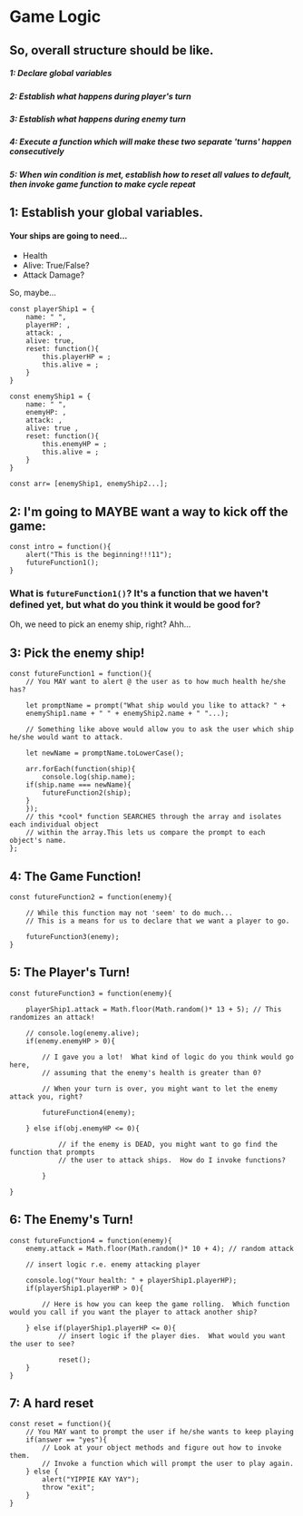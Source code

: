 # Game Logic

## So, overall structure should be like.

##### 1: Declare global variables

##### 2: Establish what happens during player's turn

##### 3: Establish what happens during enemy turn

##### 4: Execute a function which will make these two separate 'turns' happen consecutively

##### 5: When win condition is met, establish how to reset all values to default, then invoke game function to make cycle repeat


## 1: Establish your global variables.

#### Your ships are going to need...

<ul>
	<li>Health</li>
	<li>Alive: True/False?</li>
	<li>Attack Damage?</li>
</ul>  

So, maybe...

```
const playerShip1 = {
    name: " ",
    playerHP: ,
    attack: ,
    alive: true,
    reset: function(){
        this.playerHP = ;
        this.alive = ;
    }
}

const enemyShip1 = {
    name: " ",
    enemyHP: ,
    attack: ,
    alive: true ,
    reset: function(){
        this.enemyHP = ;
        this.alive = ;
    }
}

const arr= [enemyShip1, enemyShip2...];

```

## 2: I'm going to MAYBE want a way to kick off the game:

```
const intro = function(){
	alert("This is the beginning!!!11");
	futureFunction1();
}
```
### What is ```futureFunction1()```?  It's a function that we haven't defined yet, but what do you think it would be good for?

Oh, we need to pick an enemy ship, right?  Ahh...

## 3: Pick the enemy ship!

```
const futureFunction1 = function(){
	// You MAY want to alert @ the user as to how much health he/she has?

	let promptName = prompt("What ship would you like to attack? " + 
	enemyShip1.name + " " + enemyShip2.name + " "...); 

	// Something like above would allow you to ask the user which ship he/she would want to attack.

	let newName = promptName.toLowerCase(); 

	arr.forEach(function(ship){ 
		console.log(ship.name);  					
  	if(ship.name === newName){
  		futureFunction2(ship);
   	}
	});
	// this *cool* function SEARCHES through the array and isolates each individual object 
	// within the array.This lets us compare the prompt to each object's name. 
};
```

## 4: The Game Function!  

```
const futureFunction2 = function(enemy){

	// While this function may not 'seem' to do much... 
	// This is a means for us to declare that we want a player to go.

	futureFunction3(enemy);
}
```

## 5: The Player's Turn!

```
const futureFunction3 = function(enemy){

	playerShip1.attack = Math.floor(Math.random()* 13 + 5); // This randomizes an attack!

	// console.log(enemy.alive);
	if(enemy.enemyHP > 0){

		// I gave you a lot!  What kind of logic do you think would go here, 
		// assuming that the enemy's health is greater than 0?  

		// When your turn is over, you might want to let the enemy attack you, right?

		futureFunction4(enemy);

	} else if(obj.enemyHP <= 0){
			
			// if the enemy is DEAD, you might want to go find the function that prompts 
			// the user to attack ships.  How do I invoke functions?

		}
		
}
```
## 6: The Enemy's Turn!

```
const futureFunction4 = function(enemy){
	enemy.attack = Math.floor(Math.random()* 10 + 4); // random attack

	// insert logic r.e. enemy attacking player

	console.log("Your health: " + playerShip1.playerHP);
	if(playerShip1.playerHP > 0){

		// Here is how you can keep the game rolling.  Which function would you call if you want the player to attack another ship?

	} else if(playerShip1.playerHP <= 0){
			// insert logic if the player dies.  What would you want the user to see?

			reset();
	}
}

```

## 7: A hard reset

```
const reset = function(){
	// You MAY want to prompt the user if he/she wants to keep playing
	if(answer == "yes"){
		// Look at your object methods and figure out how to invoke them.
		// Invoke a function which will prompt the user to play again.		
	} else {
		alert("YIPPIE KAY YAY");
		throw "exit";
	}
}
```